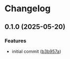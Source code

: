 # Changelog

## 0.1.0 (2025-05-20)


### Features

* initial commit ([b3b957a](https://github.com/michalschott/release-please-test/commit/b3b957af4e226509283c5d248078f1722722d95b))

